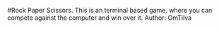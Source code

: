 #Rock Paper Scissors.
This is an terminal based game.
where you can compete against the computer and win over it.
Author: OmTilva
